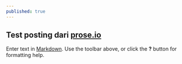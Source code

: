 ```yaml
---
published: true
---
```


## Test posting dari [prose.io](http://prose.io)

Enter text in [Markdown](http://daringfireball.net/projects/markdown/). Use the toolbar above, or click the **?** button for formatting help.